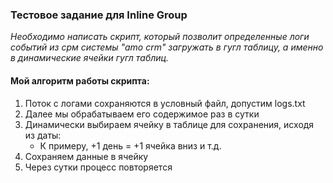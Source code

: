 ### Тестовое задание для Inline Group

*Необходимо написать скрипт, который позволит определенные логи событий из срм 
системы "amo crm" загружать в гугл таблицу, а именно в динамические ячейки 
гугл таблиц.*

#### Мой алгоритм работы скрипта:
1. Поток с логами сохраняются в условный файл, допустим logs.txt
2. Далее мы обрабатываем его содержимое раз в сутки
3. Динамически выбираем ячейку в таблице для сохранения, исходя из даты:
   + К примеру, +1 день = +1 ячейка вниз и т.д.
4. Сохраняем данные в ячейку
5. Через сутки процесс повторяется

